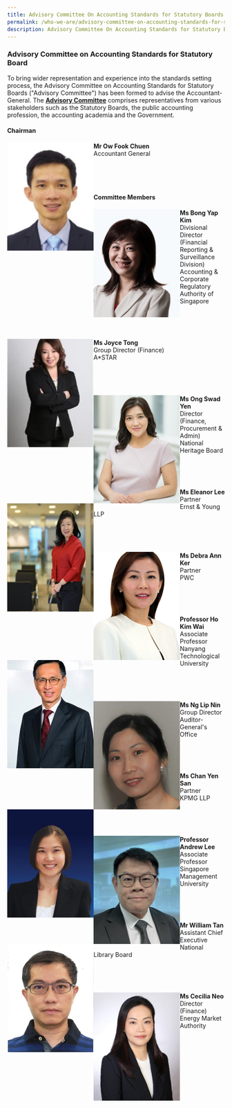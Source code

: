 ```yaml
---
title: Advisory Committee On Accounting Standards for Statutory Boards
permalink: /who-we-are/advisory-committee-on-accounting-standards-for-statutory-boards/
description: Advisory Committee On Accounting Standards for Statutory Boards
---
```

### Advisory Committee on Accounting Standards for Statutory Board

  

To bring wider representation and experience into the standards setting process, the Advisory Committee on Accounting Standards for Statutory Boards ("Advisory Committee") has been formed to advise the Accountant-General. The **[Advisory Committee](/who-we-are/objectives-of-advisory-committee/)** comprises representatives from various stakeholders such as the Statutory Boards, the public accounting profession, the accounting academia and the Government.

#### Chairman

<img src="/images/Images/Default%20Source/Who%20We%20Are/ow-fook-chuen.jpg" alt="Mr Ow Fook Chuen" style="width:200px;height:250px;" align="left">**Mr Ow Fook Chuen**<br>Accountant General

<br>
<br>
<br>

#### Committee Members

<img src="/images/Images/Default%20Source/Default%20Album/bong-yap-kim.jpg" alt="Ms Bong Yap Kim" style="width:200px;height:250px;object-fit:cover;" align="left">**Ms Bong Yap Kim**<br>Divisional Director (Financial Reporting & Surveillance Division)<br>Accounting & Corporate Regulatory Authority of Singapore

<br>
<br>
<br>

<img src="/images/Images/Default%20Source/Default%20Album/joyce-tong2b08ec5d04974b849080f0c1406fd71d.jpg" alt="Ms Joyce Tong" style="width:200px;height:250px;object-fit:cover;" align="left">**Ms Joyce Tong**<br>Group Director (Finance)<br>A\*STAR

<br>
<br>
<br>

<img src="/images/Images/Default%20Source/Who%20We%20Are/ms-ong-swad-wen.jpg" alt="Ms Ong Swad Yen" style="width:200px;height:250px;object-fit:cover;" align="left">**Ms Ong Swad Yen**<br>Director (Finance, Procurement & Admin)<br>National Heritage Board

<br>
<br>
<br>

<img src="/images/Images/Default%20Source/Who%20We%20Are/eleanor-lee.jpg" alt="Ms Eleanor Lee" style="width:200px;height:250px;object-fit:cover;" align="left">**Ms Eleanor Lee**<br>Partner<br>Ernst & Young LLP

<br>
<br>
<br>

<img src="/images/Images/Default%20Source/Default%20Album/debra-ann-ker9b7cf1f829f640cf9d0f6806526c4f89.jpg" alt="Ms Debra Ann Ker" style="width:200px;height:250px;object-fit:cover;" align="left">**Ms Debra Ann Ker**<br>Partner<br>PWC

<br>
<br>
<br>

<img src="/images/Images/Default%20Source/Who%20We%20Are/ho-kim-wai.jpg" alt="Professor Ho Kim Wai" style="width:200px;height:250px;object-fit:cover;" align="left">**Professor Ho Kim Wai**<br>Associate Professor<br>Nanyang Technological University

<br>
<br>
<br>

<img src="/images/Images/Default%20Source/Who%20We%20Are/ng-lip-nin.jpg" alt="" style="width:200px;height:250px;object-fit:cover;" align="left">**Ms Ng Lip Nin**<br>Group Director<br>Auditor-General's Office

<br>
<br>
<br>

<img src="/images/Images/Default%20Source/Default%20Album/chan-yen-san.jpg" alt="Ms Chan Yen San" style="width:200px;height:250px;object-fit:cover;" align="left">**Ms Chan Yen San**<br>Partner<br>KPMG LLP

<br>
<br>
<br>

<img src="/images/Images/Default%20Source/Who%20We%20Are/andrew-lee.jpeg" alt="Professor Andrew Lee" style="width:200px;height:250px;object-fit:cover;" align="left">**Professor Andrew Lee**<br>Associate Professor<br>Singapore Management University

<br>
<br>
<br>

<img src="/images/Images/Default%20Source/Default%20Album/mr-william-tan.jpg" alt="Mr William Tan" style="width:200px;height:250px;object-fit:cover;" align="left">**Mr William Tan**<br>Assistant Chief Executive<br>National Library Board

<br>
<br>
<br>

<img src="/images/Images/Default%20Source/Who%20We%20Are/cecilia-neo_corporate-photo_sep-2022.jpg" alt="Ms Cecilia Neo" style="width:200px;height:250px;object-fit:cover;" align="left">**Ms Cecilia Neo**<br>Director (Finance)<br>Energy Market Authority